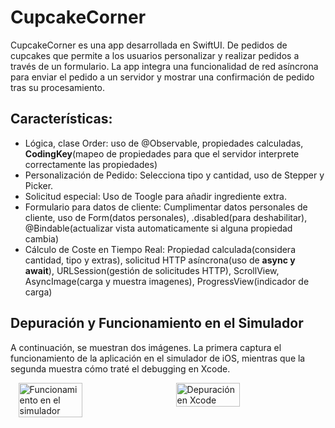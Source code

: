# CupcakeCorner
CupcakeCorner es una app desarrollada en SwiftUI. De pedidos de cupcakes que permite a los usuarios personalizar y realizar pedidos a través de un formulario. La app integra una funcionalidad de red asíncrona para enviar el pedido a un servidor y mostrar una confirmación de pedido tras su procesamiento.

## Características: 
- Lógica, clase Order: uso de @Observable, propiedades calculadas, **CodingKey**(mapeo de propiedades para que el servidor interprete correctamente las propiedades)
- Personalización de Pedido: Selecciona tipo y cantidad, uso de Stepper y Picker.
- Solicitud especial: Uso de Toogle para añadir ingrediente extra.
- Formulario para datos de cliente: Cumplimentar datos personales de cliente, uso de Form(datos personales), .disabled(para deshabilitar), @Bindable(actualizar vista automaticamente si alguna propiedad cambia)
- Cálculo de Coste en Tiempo Real: Propiedad calculada(considera cantidad, tipo y extras), solicitud HTTP asíncrona(uso de **async y await**), URLSession(gestión de solicitudes HTTP), ScrollView, AsyncImage(carga y muestra imagenes), ProgressView(indicador de carga)
  
## Depuración y Funcionamiento en el Simulador

A continuación, se muestran dos imágenes. La primera captura el funcionamiento de la aplicación en el simulador de iOS, mientras que la segunda muestra cómo traté el debugging en Xcode.

<div style="display: flex; justify-content: space-around;">
  <img src="https://github.com/user-attachments/assets/5fbc99a2-649d-47fe-b7b9-2ae5137e8ba8" alt="Funcionamiento en el simulador" width="45%" />
  <img src="https://github.com/user-attachments/assets/14ee6ae9-674d-44cd-acda-8de5deea655d" alt="Depuración en Xcode" width="45%" />
</div>




